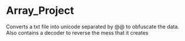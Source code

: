 # Array_Project
Converts a txt file into unicode separated by $@$@ to obfuscate the data.
Also contains a decoder to reverse the mess that it creates
